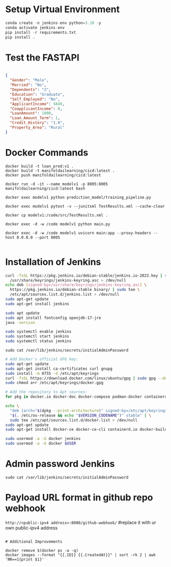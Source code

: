 # Setup Virtual Environment

```python
conda create -n jenkins-env python=3.10 -y
conda activate jenkins-env
pip install -r requirements.txt
pip install .
```

# Test the FASTAPI

```json

{
  "Gender": "Male",
  "Married": "No",
  "Dependents": "2",
  "Education": "Graduate",
  "Self_Employed": "No",
  "ApplicantIncome": 5849,
  "CoapplicantIncome": 0,
  "LoanAmount": 1000,
  "Loan_Amount_Term": 1,
  "Credit_History": "1.0",
  "Property_Area": "Rural"
}


```

# Docker Commands
```
docker build -t loan_pred:v1 .
docker build -t manifoldailearning/cicd:latest . 
docker push manifoldailearning/cicd:latest

docker run -d -it --name modelv1 -p 8005:8005 manifoldailearning/cicd:latest bash

docker exec modelv1 python prediction_model/training_pipeline.py

docker exec modelv1 pytest -v --junitxml TestResults.xml --cache-clear

docker cp modelv1:/code/src/TestResults.xml .

docker exec -d -w /code modelv1 python main.py

docker exec -d -w /code modelv1 uvicorn main:app --proxy-headers --host 0.0.0.0 --port 8005


```

# Installation of Jenkins

```bash
curl -fsSL https://pkg.jenkins.io/debian-stable/jenkins.io-2023.key | sudo tee \
  /usr/share/keyrings/jenkins-keyring.asc > /dev/null
echo deb [signed-by=/usr/share/keyrings/jenkins-keyring.asc] \
  https://pkg.jenkins.io/debian-stable binary/ | sudo tee \
  /etc/apt/sources.list.d/jenkins.list > /dev/null
sudo apt-get update
sudo apt-get install jenkins

sudo apt update
sudo apt install fontconfig openjdk-17-jre
java -version

sudo systemctl enable jenkins
sudo systemctl start jenkins
sudo systemctl status jenkins
```

`
sudo cat /var/lib/jenkins/secrets/initialAdminPassword
`

```bash
# Add Docker's official GPG key:
sudo apt-get update
sudo apt-get install ca-certificates curl gnupg
sudo install -m 0755 -d /etc/apt/keyrings
curl -fsSL https://download.docker.com/linux/ubuntu/gpg | sudo gpg --dearmor -o /etc/apt/keyrings/docker.gpg
sudo chmod a+r /etc/apt/keyrings/docker.gpg

# Add the repository to Apt sources:
for pkg in docker.io docker-doc docker-compose podman-docker containerd runc; do sudo apt-get remove $pkg; done

echo \
  "deb [arch="$(dpkg --print-architecture)" signed-by=/etc/apt/keyrings/docker.gpg] https://download.docker.com/linux/ubuntu \
  "$(. /etc/os-release && echo "$VERSION_CODENAME")" stable" | \
  sudo tee /etc/apt/sources.list.d/docker.list > /dev/null
sudo apt-get update
sudo apt-get install docker-ce docker-ce-cli containerd.io docker-buildx-plugin docker-compose-plugin

sudo usermod -a -G docker jenkins
sudo usermod -a -G docker $USER

```

# Admin password Jenkins

`sudo cat /var/lib/jenkins/secrets/initialAdminPassword`

# Payload URL format in github repo webhook

`http://<public-ipv4 address>:8080/github-webhook/` #replace it with ur own public-ipv4 address

```

# Additional Improvements

docker remove $(docker ps -a -q)
docker images --format "{{.ID}} {{.CreatedAt}}" | sort -rk 2 | awk 'NR==1{print $1}'







